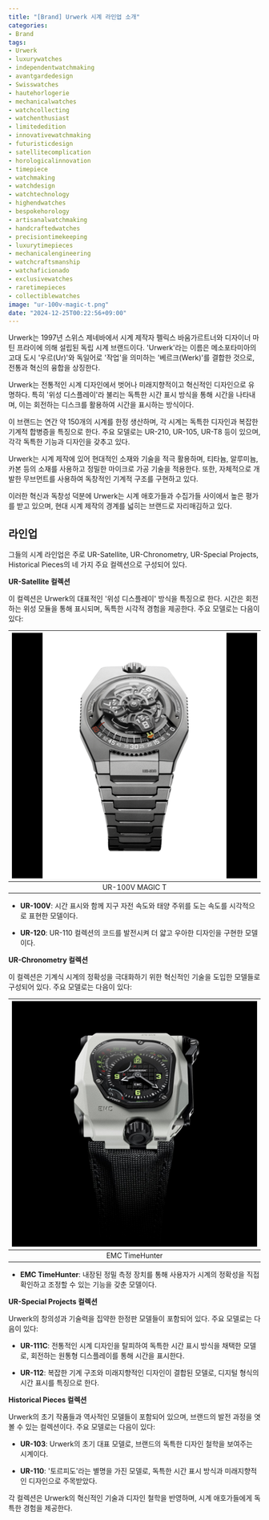 ```yaml
---
title: "[Brand] Urwerk 시계 라인업 소개"
categories:
- Brand
tags:
- Urwerk
- luxurywatches
- independentwatchmaking
- avantgardedesign
- Swisswatches
- hautehorlogerie
- mechanicalwatches
- watchcollecting
- watchenthusiast
- limitededition
- innovativewatchmaking
- futuristicdesign
- satellitecomplication
- horologicalinnovation
- timepiece
- watchmaking
- watchdesign
- watchtechnology
- highendwatches
- bespokehorology
- artisanalwatchmaking
- handcraftedwatches
- precisiontimekeeping
- luxurytimepieces
- mechanicalengineering
- watchcraftsmanship
- watchaficionado
- exclusivewatches
- raretimepieces
- collectiblewatches
image: "ur-100v-magic-t.png"
date: "2024-12-25T00:22:56+09:00"
---
```


Urwerk는 1997년 스위스 제네바에서 시계 제작자 펠릭스 바움가르트너와 디자이너 마틴 프라이에 의해 설립된 독립 시계 브랜드이다. 'Urwerk'라는 이름은 메소포타미아의 고대 도시 '우르(Ur)'와 독일어로 '작업'을 의미하는 '베르크(Werk)'를 결합한 것으로, 전통과 혁신의 융합을 상징한다. 

Urwerk는 전통적인 시계 디자인에서 벗어나 미래지향적이고 혁신적인 디자인으로 유명하다. 특히 '위성 디스플레이'라 불리는 독특한 시간 표시 방식을 통해 시간을 나타내며, 이는 회전하는 디스크를 활용하여 시간을 표시하는 방식이다. 

이 브랜드는 연간 약 150개의 시계를 한정 생산하며, 각 시계는 독특한 디자인과 복잡한 기계적 합병증을 특징으로 한다. 주요 모델로는 UR-210, UR-105, UR-T8 등이 있으며, 각각 독특한 기능과 디자인을 갖추고 있다. 

Urwerk는 시계 제작에 있어 현대적인 소재와 기술을 적극 활용하며, 티타늄, 알루미늄, 카본 등의 소재를 사용하고 정밀한 마이크로 가공 기술을 적용한다. 또한, 자체적으로 개발한 무브먼트를 사용하여 독창적인 기계적 구조를 구현하고 있다. 

이러한 혁신과 독창성 덕분에 Urwerk는 시계 애호가들과 수집가들 사이에서 높은 평가를 받고 있으며, 현대 시계 제작의 경계를 넓히는 브랜드로 자리매김하고 있다. 

## 라인업

그들의 시계 라인업은 주로 UR-Satellite, UR-Chronometry, UR-Special Projects, Historical Pieces의 네 가지 주요 컬렉션으로 구성되어 있다.

**UR-Satellite 컬렉션**

이 컬렉션은 Urwerk의 대표적인 '위성 디스플레이' 방식을 특징으로 한다. 시간은 회전하는 위성 모듈을 통해 표시되며, 독특한 시각적 경험을 제공한다. 주요 모델로는 다음이 있다:

|![ur-100v-magic-t.png](ur-100v-magic-t.png)|
|:---:|
|UR-100V MAGIC T|

- **UR-100V**: 시간 표시와 함께 지구 자전 속도와 태양 주위를 도는 속도를 시각적으로 표현한 모델이다.

- **UR-120**: UR-110 컬렉션의 코드를 발전시켜 더 얇고 우아한 디자인을 구현한 모델이다. 

**UR-Chronometry 컬렉션**

이 컬렉션은 기계식 시계의 정확성을 극대화하기 위한 혁신적인 기술을 도입한 모델들로 구성되어 있다. 주요 모델로는 다음이 있다:

|![emc-time-hunter_white_pr.jpg](emc-time-hunter_white_pr.jpg)|
|:---:|
|EMC TimeHunter|

- **EMC TimeHunter**: 내장된 정밀 측정 장치를 통해 사용자가 시계의 정확성을 직접 확인하고 조정할 수 있는 기능을 갖춘 모델이다.

**UR-Special Projects 컬렉션**

Urwerk의 창의성과 기술력을 집약한 한정판 모델들이 포함되어 있다. 주요 모델로는 다음이 있다:

- **UR-111C**: 전통적인 시계 디자인을 탈피하여 독특한 시간 표시 방식을 채택한 모델로, 회전하는 원통형 디스플레이를 통해 시간을 표시한다.

- **UR-112**: 복잡한 기계 구조와 미래지향적인 디자인이 결합된 모델로, 디지털 형식의 시간 표시를 특징으로 한다.

**Historical Pieces 컬렉션**

Urwerk의 초기 작품들과 역사적인 모델들이 포함되어 있으며, 브랜드의 발전 과정을 엿볼 수 있는 컬렉션이다. 주요 모델로는 다음이 있다:

- **UR-103**: Urwerk의 초기 대표 모델로, 브랜드의 독특한 디자인 철학을 보여주는 시계이다.

- **UR-110**: '토르피도'라는 별명을 가진 모델로, 독특한 시간 표시 방식과 미래지향적인 디자인으로 주목받았다.

각 컬렉션은 Urwerk의 혁신적인 기술과 디자인 철학을 반영하며, 시계 애호가들에게 독특한 경험을 제공한다.  
